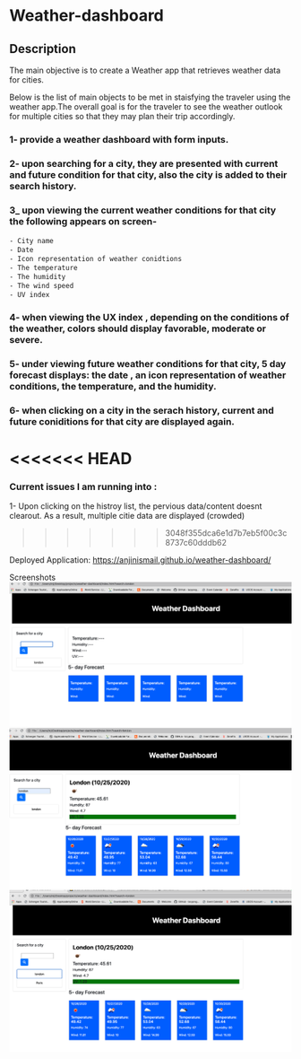 # Weather-dashboard

## Description

The main objective is to create a Weather app that retrieves weather data for cities. 

Below is the list of main objects to be met in staisfying the traveler using the weather app.The overall goal is for the traveler to see the weather outlook for multiple cities so that they may plan their trip accordingly.

### 1- provide a weather dashboard with form inputs.
### 2- upon searching for a city, they are presented with current and future condition for that city, also the city is added to their search history.
### 3_ upon viewing the current weather conditions for that city the following appears on screen- 
    - City name
    - Date
    - Icon representation of weather conidtions
    - The temperature
    - The humidity
    - The wind speed
    - UV index
### 4- when viewing the UX index , depending on the conditions of the weather, colors should display favorable, moderate or severe.
### 5- under viewing future weather conditions for that city, 5 day forecast displays: the date , an icon representation of weather conditions, the temperature, and the humidity.
### 6- when clicking on a city in the serach history, current and future coniditions for that city are displayed again.

<<<<<<< HEAD
=======
### Current issues I am running into :
1- Upon clicking on the histroy list, the pervious data/content doesnt clearout. As a result, multiple citie data are displayed (crowded)

>>>>>>> 3048f355dca6e1d7b7eb5f00c3c8737c60dddb62


Deployed Application: https://anjinismail.github.io/weather-dashboard/

Screenshots
<img src="https://github.com/AnjinIsmail/weather-dashboard/blob/main/assets/screenshots/1.png">
<img src="https://github.com/AnjinIsmail/weather-dashboard/blob/main/assets/screenshots/2.png">
<img src="https://github.com/AnjinIsmail/weather-dashboard/blob/main/assets/screenshots/3.png">


